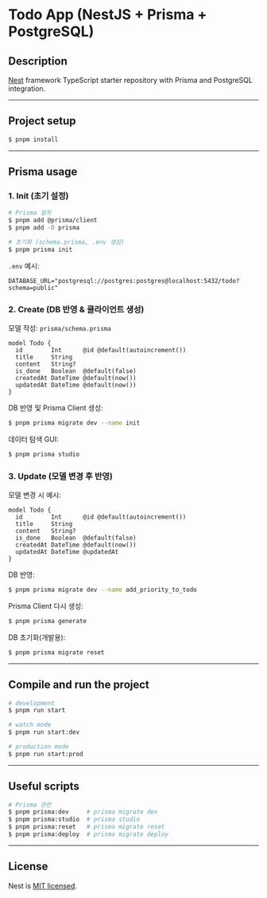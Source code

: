 # Todo App (NestJS + Prisma + PostgreSQL)

## Description

[Nest](https://github.com/nestjs/nest) framework TypeScript starter repository with Prisma and PostgreSQL integration.

---

## Project setup

```bash
$ pnpm install
```

---

## Prisma usage

### 1. Init (초기 설정)

```bash
# Prisma 설치
$ pnpm add @prisma/client
$ pnpm add -D prisma

# 초기화 (schema.prisma, .env 생성)
$ pnpm prisma init
```

`.env` 예시:

```env
DATABASE_URL="postgresql://postgres:postgres@localhost:5432/todo?schema=public"
```

### 2. Create (DB 반영 & 클라이언트 생성)

모델 작성: `prisma/schema.prisma`

```prisma
model Todo {
  id        Int      @id @default(autoincrement())
  title     String
  content   String?
  is_done   Boolean  @default(false)
  createdAt DateTime @default(now())
  updatedAt DateTime @default(now())
}
```

DB 반영 및 Prisma Client 생성:

```bash
$ pnpm prisma migrate dev --name init
```

데이터 탐색 GUI:

```bash
$ pnpm prisma studio
```

### 3. Update (모델 변경 후 반영)

모델 변경 시 예시:

```prisma
model Todo {
  id        Int      @id @default(autoincrement())
  title     String
  content   String?
  is_done   Boolean  @default(false)
  createdAt DateTime @default(now())
  updatedAt DateTime @updatedAt
}
```

DB 반영:

```bash
$ pnpm prisma migrate dev --name add_priority_to_todo
```

Prisma Client 다시 생성:

```bash
$ pnpm prisma generate
```

DB 초기화(개발용):

```bash
$ pnpm prisma migrate reset
```

---

## Compile and run the project

```bash
# development
$ pnpm run start

# watch mode
$ pnpm run start:dev

# production mode
$ pnpm run start:prod
```

---

## Useful scripts

```bash
# Prisma 관련
$ pnpm prisma:dev     # prisma migrate dev
$ pnpm prisma:studio  # prisma studio
$ pnpm prisma:reset   # prisma migrate reset
$ pnpm prisma:deploy  # prisma migrate deploy
```

---

## License

Nest is [MIT licensed](https://github.com/nestjs/nest/blob/master/LICENSE).
